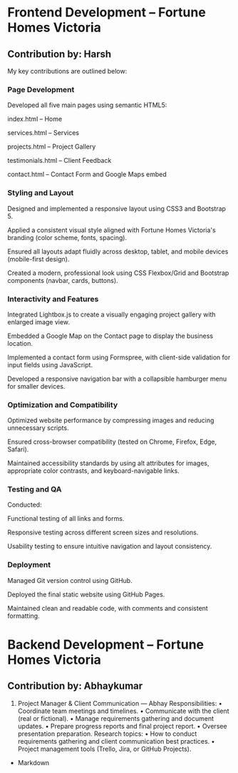
# Frontend Development – Fortune Homes Victoria

## Contribution by: Harsh

 My key contributions are outlined below:

### Page Development
Developed all five main pages using semantic HTML5:

index.html – Home

services.html – Services

projects.html – Project Gallery

testimonials.html – Client Feedback

contact.html – Contact Form and Google Maps embed

### Styling and Layout
Designed and implemented a responsive layout using CSS3 and Bootstrap 5.

Applied a consistent visual style aligned with Fortune Homes Victoria's branding (color scheme, fonts, spacing).

Ensured all layouts adapt fluidly across desktop, tablet, and mobile devices (mobile-first design).

Created a modern, professional look using CSS Flexbox/Grid and Bootstrap components (navbar, cards, buttons).

### Interactivity and Features
Integrated Lightbox.js to create a visually engaging project gallery with enlarged image view.

Embedded a Google Map on the Contact page to display the business location.

Implemented a contact form using Formspree, with client-side validation for input fields using JavaScript.

Developed a responsive navigation bar with a collapsible hamburger menu for smaller devices.

### Optimization and Compatibility
Optimized website performance by compressing images and reducing unnecessary scripts.

Ensured cross-browser compatibility (tested on Chrome, Firefox, Edge, Safari).

Maintained accessibility standards by using alt attributes for images, appropriate color contrasts, and keyboard-navigable links.

### Testing and QA
Conducted:

Functional testing of all links and forms.

Responsive testing across different screen sizes and resolutions.

Usability testing to ensure intuitive navigation and layout consistency.

### Deployment
Managed Git version control using GitHub.

Deployed the final static website using GitHub Pages.

Maintained clean and readable code, with comments and consistent formatting.





# Backend Development – Fortune Homes Victoria

## Contribution by: Abhaykumar

1. Project Manager & Client Communication — Abhay
Responsibilities:
•	Coordinate team meetings and timelines.
•	Communicate with the client (real or fictional).
•	Manage requirements gathering and document updates.
•	Prepare progress reports and final project report.
•	Oversee presentation preparation.
Research topics:
•	How to conduct requirements gathering and client communication best practices.
•	Project management tools (Trello, Jira, or GitHub Projects).

- Markdown
